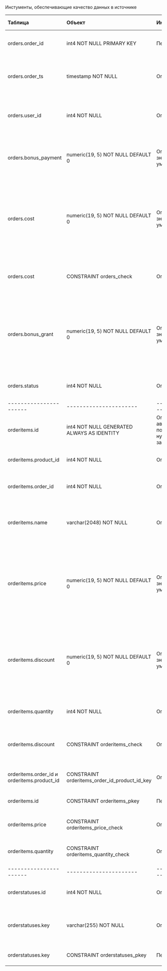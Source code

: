 Инстументы, обеспечивающие качество данных в источнике

| Таблица | Объект | Инстумент | Для чего используется |
| :---------------------- | :---------------------- | :---------------------- | :---------------------- |
| orders.order_id | int4 NOT NULL PRIMARY KEY | Первичный ключ | Обеспечивает уникальность записей о заказах |
| orders.order_ts | timestamp NOT NULL  | Ограничение | Обеспечивает ненулевое значение записей времени о заказе |
| orders.user_id | int4 NOT NULL  | Ограничение | Обеспечивает ненулевое значение записей о пользователе в заказе |
| orders.bonus_payment | numeric(19, 5) NOT NULL DEFAULT 0  | Ограничение и значение по умолчанию | Обеспечивает ненулевое значение записей и значение по умолчанию равное 0|
| orders.cost | numeric(19, 5) NOT NULL DEFAULT 0  | Ограничение, значение по умолчанию | Обеспечивает ненулевое значение записей и значение по умолчанию равное 0, записи могут быть из 19 цифр, с точносью до 5 знака|
| orders.cost | CONSTRAINT orders_check  | Ограничение | Обеспечивает равенство заказа как сумма payment + bonus_payment |
| orders.bonus_grant | numeric(19, 5) NOT NULL DEFAULT 0  | Ограничение, значение по умолчанию | Обеспечивает ненулевое значение записей и значение по умолчанию равное 0, записи могут быть из 19 цифр, с точносью до 5 знака|
| orders.status | int4 NOT NULL  | Ограничение | Обеспечивает ненулевое значение записей|
| ---------------------- | ---------------------- | ---------------------- | ------------------
| orderitems.id | int4 NOT NULL GENERATED ALWAYS AS IDENTITY  | Ограничение, автоматическая последовательная нумерация записей | Обеспечивает ненулевое уникальное значение записей |
| orderitems.product_id | int4 NOT NULL  | Ограничение | Обеспечивает ненулевое значение записей|
| orderitems.order_id | int4 NOT NULL  | Ограничение | Обеспечивает ненулевое значение записей|
| orderitems.name | varchar(2048) NOT NULL  | Ограничение | Обеспечивает ненулевое значение записей и ограничение в 2048 символов|
| orderitems.price | numeric(19, 5) NOT NULL DEFAULT 0  | Ограничение, значение по умолчанию | Обеспечивает ненулевое значение записей, записи могут быть из 19 цифр, с точносью до 5 знака и значение по умолчанию равное 0|
| orderitems.discount | numeric(19, 5) NOT NULL DEFAULT 0  | Ограничение, значение по умолчанию | Обеспечивает ненулевое значение записей, записи могут быть из 19 цифр, с точносью до 5 знака и значение по умолчанию равное 0|
| orderitems.quantity | int4 NOT NULL  | Ограничение | Обеспечивает ненулевое значение записей|
| orderitems.discount | CONSTRAINT orderitems_check  | Ограничение | Обеспечивает discount значения >=0 и меньше или равно чем price |
| orderitems.order_id и orderitems.product_id | CONSTRAINT orderitems_order_id_product_id_key | Ограничение | Обеспечивает уникальные составные значения |
| orderitems.id | CONSTRAINT orderitems_pkey  | Первичный ключ | Обеспечивает уникальность id |
| orderitems.price | CONSTRAINT orderitems_price_check  | Ограничение | Обеспечивает значения больше или равным нулю |
| orderitems.quantity | CONSTRAINT orderitems_quantity_check  | Ограничение | Обеспечивает значения больше или равным нулю |
| ---------------------- | ---------------------- | ---------------------- | ------------------ 
| orderstatuses.id | int4 NOT NULL  | Ограничение | Обеспечивает ненулевое значение записей |
| orderstatuses.key | varchar(255) NOT NULL  | Ограничение | Обеспечивает ненулевое значение записей и ограничение в 255 символов|
| orderstatuses.key | CONSTRAINT orderstatuses_pkey  | Первичный ключ | Обеспечивает уникальность id|











